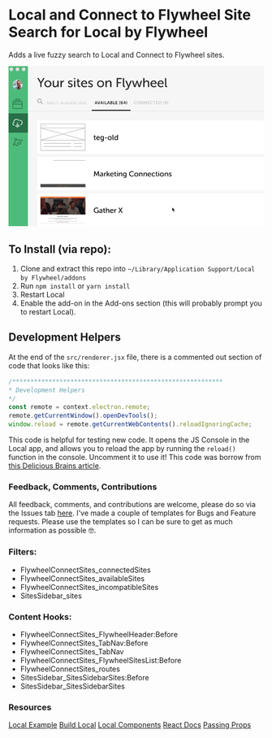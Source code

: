 # Local and Connect to Flywheel Site Search for Local by Flywheel

Adds a live fuzzy search to Local and Connect to Flywheel sites.

![Search in action](https://github.com/n8finch/local-site-search-addon/blob/master/screenshot.gif)

## To Install (via repo):

1. Clone and extract this repo into `~/Library/Application Support/Local by Flywheel/addons`
2. Run `npm install` or `yarn install`
3. Restart Local
4. Enable the add-on in the Add-ons section (this will probably prompt you to restart Local).

## Development Helpers

At the end of the `src/renderer.jsx` file, there is a commented out section of code that looks like this:

~~~js
/**********************************************************
* Development Helpers
*/
const remote = context.electron.remote;
remote.getCurrentWindow().openDevTools();
window.reload = remote.getCurrentWebContents().reloadIgnoringCache;
~~~

This code is helpful for testing new code. It opens the JS Console in the Local app, and allows you to reload the app by running the `reload()` function in the console. Uncomment it to use it! This code was borrow from [this Delicious Brains article](https://deliciousbrains.com/creating-custom-addon-local-flywheel/).

### Feedback, Comments, Contributions

All feedback, comments, and contributions are welcome, please do so via the Issues tab [here](https://github.com/n8finch/local-site-search-addon/issues). I've made a couple of templates for Bugs and Feature requests. Please use the templates so I can be sure to get as much information as possible 🤓.

### Filters:

- FlywheelConnectSites_connectedSites
- FlywheelConnectSites_availableSites
- FlywheelConnectSites_incompatibleSites
- SitesSidebar_sites

### Content Hooks:

- FlywheelConnectSites_FlywheelHeader:Before
- FlywheelConnectSites_TabNav:Before
- FlywheelConnectSites_TabNav
- FlywheelConnectSites_FlywheelSitesList:Before
- FlywheelConnectSites_routes
- SitesSidebar_SitesSidebarSites:Before
- SitesSidebar_SitesSidebarSites

### Resources
[Local Example](https://build.localbyflywheel.com/project/building/example-add-ons)
[Build Local](https://build.localbyflywheel.com/project/)
[Local Components](https://github.com/getflywheel/local-components)
[React Docs](https://reactjs.org/docs/components-and-props.html)
[Passing Props](https://www.robinwieruch.de/react-pass-props-to-component/)

